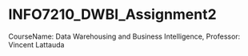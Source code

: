 # INFO7210_DWBI_Assignment2
CourseName: Data Warehousing and Business Intelligence, Professor: Vincent Lattauda 
